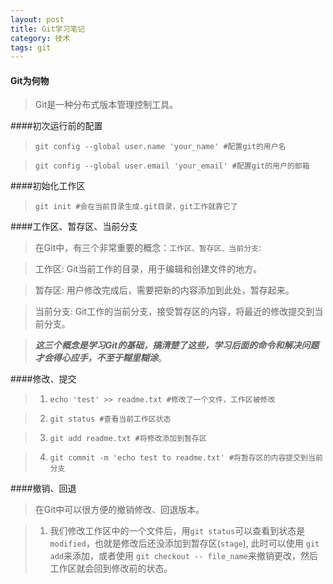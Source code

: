 ```yaml
---
layout: post
title: Git学习笔记
category: 技术
tags: git
---
```



#### Git为何物
>Git是一种分布式版本管理控制工具。

####初次运行前的配置
> `git config --global user.name 'your_name' #配置git的用户名`

> `git config --global user.email 'your_email' #配置git的用户的邮箱`

####初始化工作区
> `git init #会在当前目录生成.git目录，git工作就靠它了` 

####工作区、暂存区、当前分支
>在Git中，有三个非常重要的概念：`工作区、暂存区、当前分支`:

>   工作区: Git当前工作的目录，用于编辑和创建文件的地方。

>   暂存区: 用户修改完成后，需要把新的内容添加到此处，暂存起来。

>   当前分支: Git工作的当前分支，接受暂存区的内容，将最近的修改提交到当前分支。

>***这三个概念是学习Git的基础，搞清楚了这些，学习后面的命令和解决问题才会得心应手，不至于糊里糊涂***。

####修改、提交
>1. `echo 'test' >> readme.txt #修改了一个文件，工作区被修改` 

>2. `git status #查看当前工作区状态`

>3. `git add readme.txt #将修改添加到暂存区`

>4. `git commit -m 'echo test to readme.txt' #将暂存区的内容提交到当前分支`

####撤销、回退
>在Git中可以很方便的撤销修改、回退版本。

>1. 我们修改工作区中的一个文件后，用`git status`可以查看到状态是`modified`，也就是修改后还没添加到暂存区(`stage`), 此时可以使用  `git add`来添加，或者使用
`git checkout -- file_name`来撤销更改，然后工作区就会回到修改前的状态。
